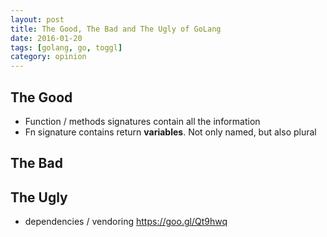 ```yaml
---
layout: post
title: The Good, The Bad and The Ugly of GoLang
date: 2016-01-20
tags: [golang, go, toggl]
category: opinion
---
```


## The Good

* Function / methods signatures contain all the information
* Fn signature contains return **variables**. Not only named, but also plural

## The Bad


## The Ugly

* dependencies / vendoring https://goo.gl/Qt9hwq
